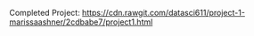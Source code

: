 Completed Project: https://cdn.rawgit.com/datasci611/project-1-marissaashner/2cdbabe7/project1.html

